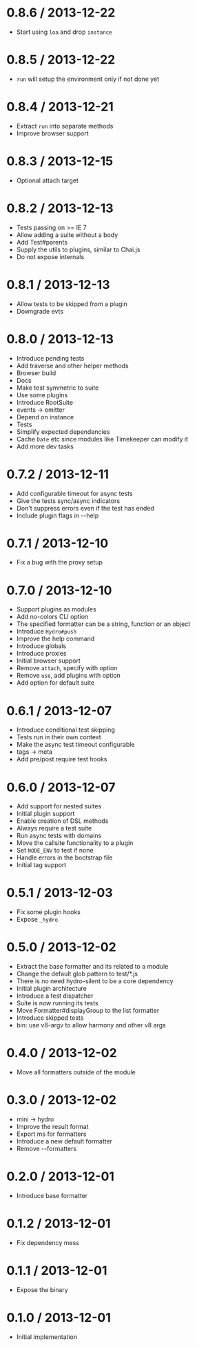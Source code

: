 
0.8.6 / 2013-12-22
==================

  * Start using `loa` and drop `instance`

0.8.5 / 2013-12-22
==================

  * `run` will setup the environment only if not done yet

0.8.4 / 2013-12-21
==================

  * Extract `run` into separate methods
  * Improve browser support

0.8.3 / 2013-12-15
==================

  * Optional attach target

0.8.2 / 2013-12-13
==================

  * Tests passing on >= IE 7
  * Allow adding a suite without a body
  * Add Test#parents
  * Supply the utils to plugins, similar to Chai.js
  * Do not expose internals

0.8.1 / 2013-12-13
==================

  * Allow tests to be skipped from a plugin
  * Downgrade evts

0.8.0 / 2013-12-13
==================

  * Introduce pending tests
  * Add traverse and other helper methods
  * Browser build
  * Docs
  * Make test symmetric to suite
  * Use some plugins
  * Introduce RootSuite
  * events -> emitter
  * Depend on instance
  * Tests
  * Simplify expected dependencies
  * Cache `Date` etc since modules like Timekeeper can modify it
  * Add more dev tasks

0.7.2 / 2013-12-11
==================

  * Add configurable timeout for async tests
  * Give the tests sync/async indicators
  * Don't suppress errors even if the test has ended
  * Include plugin flags in --help

0.7.1 / 2013-12-10
==================

  * Fix a bug with the proxy setup

0.7.0 / 2013-12-10
==================

  * Support plugins as modules
  * Add no-colors CLI option
  * The specified formatter can be a string, function or an object
  * Introduce `Hydro#push`
  * Improve the help command
  * Introduce globals
  * Introduce proxies
  * Initial browser support
  * Remove `attach`, specify with option
  * Remove `use`, add plugins with option
  * Add option for default suite

0.6.1 / 2013-12-07
==================

  * Introduce conditional test skipping
  * Tests run in their own context
  * Make the async test timeout configurable
  * tags -> meta
  * Add pre/post require test hooks

0.6.0 / 2013-12-07
==================

  * Add support for nested suites
  * Initial plugin support
  * Enable creation of DSL methods
  * Always require a test suite
  * Run async tests with domains
  * Move the callsite functionality to a plugin
  * Set `NODE_ENV` to test if none
  * Handle errors in the bootstrap file
  * Initial tag support

0.5.1 / 2013-12-03
==================

  * Fix some plugin hooks
  * Expose `_hydro`

0.5.0 / 2013-12-02
==================

 * Extract the base formatter and its related to a module
 * Change the default glob pattern to test/*.js
 * There is no need hydro-silent to be a core dependency
 * Initial plugin architecture
 * Introduce a test dispatcher
 * Suite is now running its tests
 * Move Formatter#displayGroup to the list formatter
 * Introduce skipped tests
 * bin: use v8-argv to allow harmony and other v8 args

0.4.0 / 2013-12-02
==================

  * Move all formatters outside of the module

0.3.0 / 2013-12-02
==================

  * mini -> hydro
  * Improve the result format
  * Export ms for formatters
  * Introduce a new default formatter
  * Remove --formatters

0.2.0 / 2013-12-01
==================

  * Introduce base formatter

0.1.2 / 2013-12-01
==================

  * Fix dependency mess

0.1.1 / 2013-12-01
==================

  * Expose the binary

0.1.0 / 2013-12-01
==================

  * Initial implementation
